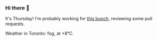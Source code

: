 ### Hi there :wave:

It's Thursday! I'm probably working for [this bunch](https://github.com/kohofinancial), reviewing some pull requests.

Weather in Toronto: fog, at +8°C.
